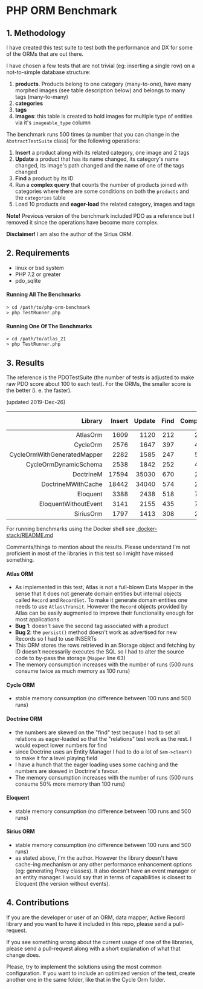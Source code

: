 # PHP ORM Benchmark

## 1. Methodology

I have created this test suite to test both the performance and DX for some of the ORMs that are out there. 

I have chosen a few tests that are not trivial (eg: inserting a single row) on a not-to-simple database structure:

1. **products**. Products belong to one category (many-to-one), have many morphed images (see table description below) and belongs to many tags (many-to-many)
2. **categories**
3. **tags**
5. **images**: this table is created to hold images for multiple type of entities via it's `imageable_type` column

The benchmark runs 500 times (a number that you can change in the `AbstractTestSuite` class) for the following operations:

1. **Insert** a product along with its related category, one image and 2 tags
2. **Update** a product that has its name changed, its category's name changed, its image's path changed and the name of one of the tags changed
3. **Find** a product by its ID
4. Run a **complex query** that counts the number of products joined with categories where there are some conditions on both the `products` and the `categories` table
5. Load 10 products and **eager-load** the related category, images and tags

**Note!** Previous version of the benchmark included PDO as a reference but I removed it since the operations have become more complex.

**Disclaimer!** I am also the author of the Sirius ORM.

## 2. Requirements

* linux or bsd system
* PHP 7.2 or greater
* pdo_sqlite

#### Running All The Benchmarks

    > cd /path/to/php-orm-benchmark
    > php TestRunner.php

#### Running One Of The Benchmarks

    > cd /path/to/atlas_21
    > php TestRunner.php

## 3. Results

The reference is the PDOTestSuite (the number of tests is adjusted to make raw
PDO score about 100 to each test). For the ORMs, the smaller score is the
better (i. e. the faster).

(updated 2019-Dec-26)

| Library                          | Insert | Update | Find   | Complex| EagerL. | memory usage|  time  |
| --------------------------------:| ------:| ------:| ------:| ------:| -------:| -----------:| ------:|
|                         AtlasOrm |   1609 |   1120 |    212 |    200 |    7866 |   7,923,952 |  11.07 |
|                         CycleOrm |   2576 |   1647 |    397 |    400 |    6556 |  10,001,720 |  11.71 |
|      CycleOrmWithGeneratedMapper |   2282 |   1585 |    247 |    504 |    5532 |  12,095,688 |  10.42 |
|            CycleOrmDynamicSchema |   2538 |   1842 |    252 |    477 |    6041 |   9,968,264 |  11.27 |
|                        DoctrineM |  17594 |  35030 |    670 |    237 |    7161 |  12,582,912 |  61.10 |
|               DoctrineMWithCache |  18442 |  34040 |    574 |    272 |    7335 |  12,582,912 |  61.04 |
|                         Eloquent |   3388 |   2438 |    518 |    781 |    9581 |   4,194,304 |  16.82 |
|             EloquentWithoutEvent |   3141 |   2155 |    435 |    709 |    8657 |   4,194,304 |  15.21 |
|                        SiriusOrm |   1797 |   1413 |    308 |    235 |    7963 |   3,727,744 |  11.78 |




For running benchmarks using the Docker shell see [.docker-stack/README.md](./.docker-stack/README.md)

Comments/things to mention about the results. Please understand I'm not proficient in most of the libraries in this test so I might have missed something.

#### Atlas ORM
- As implemented in this test, Atlas is not a full-blown Data Mapper in the sense that it does not generate domain entities but internal objects called `Record` and `RecordSet`. 
  To make it generate domain entities one needs to use `Atlas\Transit`. However the `Record` objects provided by Atlas can be easily augmented to improve their functionality enough for most applications
- **Bug 1**: doesn't save the second tag associated with a product
- **Bug 2**: the `persist()` method doesn't work as advertised for new Records so I had to use INSERTs
- This ORM stores the rows retrieved in an Storage object and fetching by ID doesn't necessarily executes the SQL so I had to alter the source code to by-pass the storage (`Mapper` line 63)
- The memory consumption increases with the number of runs (500 runs consume twice as much memory as 100 runs)

#### Cycle ORM
- stable memory consumption (no difference between 100 runs and 500 runs)

#### Doctrine ORM
- the numbers are skewed on the "find" test because I had to set all relations as eager-loaded so that the "relations" test work as the rest. I would expect lower numbers for find
- since Doctrine uses an Entity Manager I had to do a lot of `$em->clear()` to make it for a level playing field
- I have a hunch that the eager loading uses some caching and the numbers are skewed in Doctrine's favour.
- The memory consumption increases with the number of runs (500 runs consume 50% more memory than 100 runs)

#### Eloquent
- stable memory consumption (no difference between 100 runs and 500 runs)

#### Sirius ORM
- stable memory consumption (no difference between 100 runs and 500 runs)
- as stated above, I'm the author. However the library doesn't have cache-ing mechanism or any other performance enhancement options (eg: generating Proxy classes). It also doesn't have an event manager or an entity manager. I would say that in
 terms of capabilities is closest to Eloquent (the version without events).

## 4. Contributions

If you are the developer or user of an ORM, data mapper, Active Record library and you want to have it included in this repo, please send a pull-request.

If you see something wrong about the current usage of one of the libraries, please send a pull-request along with a short explanation of what that change does.

Please, try to implement the solutions using the most common configuration. If you want to include an optimized version of the test, create another one in the same folder, like that in the Cycle Orm folder.
